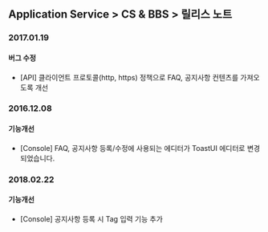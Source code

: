 ## Application Service > CS & BBS > 릴리스 노트


### 2017.01.19

#### 버그 수정
* [API] 클라이언트 프로토콜(http, https) 정책으로 FAQ, 공지사항 컨텐츠를 가져오도록 개선

### 2016.12.08

#### 기능개선
* [Console] FAQ, 공지사항 등록/수정에 사용되는 에디터가 ToastUI 에디터로 변경되었습니다.

### 2018.02.22

#### 기능개선
* [Console] 공지사항 등록 시 Tag 입력 기능 추가 
